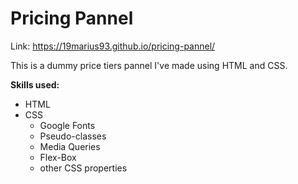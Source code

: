# Pricing Pannel
Link: https://19marius93.github.io/pricing-pannel/

This is a dummy price tiers pannel I've made using HTML and CSS.

<strong>Skills used:</strong>
<ul>
<li>HTML</li>
<li>CSS
<ul>
<li>Google Fonts</li>
<li>Pseudo-classes</li>
<li>Media Queries</li>
<li>Flex-Box</li>
<li>other CSS properties</li>
</ul>
</li>
</ul>
